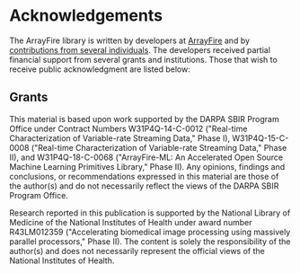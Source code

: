 # Acknowledgements

The ArrayFire library is written by developers at [ArrayFire](http://arrayfire.com)
and by [contributions from several individuals](https://github.com/arrayfire/arrayfire/graphs/contributors).
The developers received partial financial support
from several grants and institutions. Those that wish to receive public
acknowledgment are listed below:

<!--
The following section contains acknowledgments for grant funding. In most
circumstances, the specific phrasing of the text is mandated by the grant
provider. Thus these acknowledgments must remain intact without modification.
-->

## Grants

This material is based upon work supported by the DARPA SBIR Program Office
under Contract Numbers W31P4Q-14-C-0012 ("Real-time Characterization of Variable-rate Streaming Data," Phase I),
W31P4Q-15-C-0008 ("Real-time Characterization of Variable-rate Streaming Data," Phase II),
and W31P4Q-18-C-0068 ("ArrayFire-ML:  An Accelerated Open Source Machine Learning
Primitives Library," Phase II). Any opinions, findings and conclusions, or recommendations expressed in this
material are those of the author(s) and do not necessarily reflect the views of
the DARPA SBIR Program Office.

Research reported in this publication is supported by the National Library of
Medicine of the National Institutes of Health under award number
R43LM012359 ("Accelerating biomedical image processing using massively parallel processors," Phase II).
The content is solely the responsibility of the author(s) and
does not necessarily represent the official views of the National Institutes
of Health.

